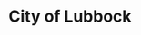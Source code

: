 ---
title: City of Lubbock
state: Texas
description: The data is supplied by the City of Lubbock.
logo: https://upload.wikimedia.org/wikipedia/en/thumb/d/d4/Lubbock_tx_city_logo.png/200px-Lubbock_tx_city_logo.png
---